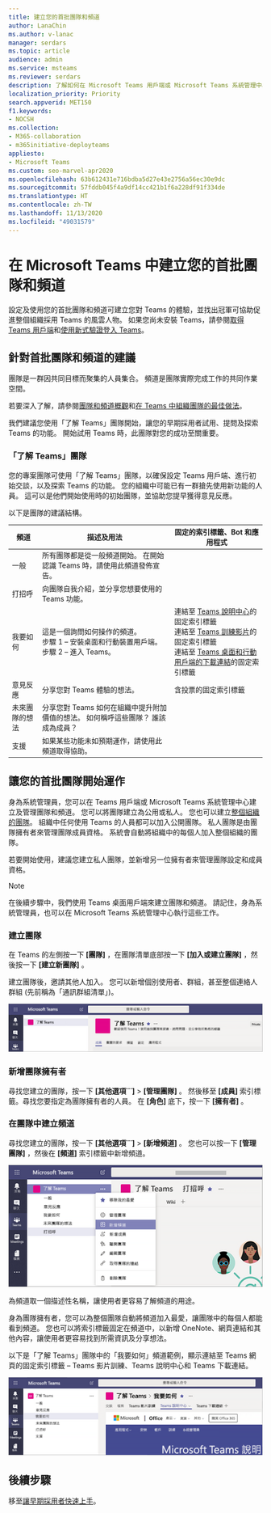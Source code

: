 ```yaml
---
title: 建立您的首批團隊和頻道
author: LanaChin
ms.author: v-lanac
manager: serdars
ms.topic: article
audience: admin
ms.service: msteams
ms.reviewer: serdars
description: 了解如何在 Microsoft Teams 用戶端或 Microsoft Teams 系統管理中心中建立您的首批團隊和頻道。
localization_priority: Priority
search.appverid: MET150
f1.keywords:
- NOCSH
ms.collection:
- M365-collaboration
- m365initiative-deployteams
appliesto:
- Microsoft Teams
ms.custom: seo-marvel-apr2020
ms.openlocfilehash: 63b612431e716bdba5d27e43e2756a56ec30e9dc
ms.sourcegitcommit: 57fddb045f4a9df14cc421b1f6a228df91f334de
ms.translationtype: HT
ms.contentlocale: zh-TW
ms.lasthandoff: 11/13/2020
ms.locfileid: "49031579"
---
```

# <a name="create-your-first-teams-and-channels-in-microsoft-teams"></a>在 Microsoft Teams 中建立您的首批團隊和頻道

設定及使用您的首批團隊和頻道可建立您對 Teams 的體驗，並找出冠軍可協助促進整個組織採用 Teams 的風雲人物。 如果您尚未安裝 Teams，請參閱[取得 Teams 用戶端](get-clients.md)和[使用新式驗證登入 Teams](sign-in-teams.md)。

## <a name="suggestions-for-your-first-teams-and-channels"></a>針對首批團隊和頻道的建議

 團隊是一群因共同目標而聚集的人員集合。 頻道是團隊實際完成工作的共同作業空間。 

若要深入了解，請參閱[團隊和頻道概觀](teams-channels-overview.md)和[在 Teams 中組織團隊的最佳做法](best-practices-organizing.md)。

 我們建議您使用「了解 Teams」團隊開始，讓您的早期採用者試用、提問及探索 Teams 的功能。 開始試用 Teams 時，此團隊對您的成功至關重要。 

### <a name="get-to-know-teams-team"></a>「了解 Teams」團隊
您的專案團隊可使用「了解 Teams」團隊，以確保設定 Teams 用戶端、進行初始交談，以及探索 Teams 的功能。 您的組織中可能已有一群搶先使用新功能的人員。 這可以是他們開始使用時的初始團隊，並協助您提早獲得意見反應。

以下是團隊的建議結構。

| 頻道 | 描述及用法 | 固定的索引標籤、Bot 和應用程式 |
| ------------ | -------------------- | -------------------- |
| 一般 | 所有團隊都是從一般頻道開始。 在開始認識 Teams 時，請使用此頻道發佈宣告。 |  |
| 打招呼 | 向團隊自我介紹，並分享您想要使用的 Teams 功能。 |  |
| 我要如何 | 這是一個詢問如何操作的頻道。</br>步驟 1 – 安裝桌面和行動裝置用戶端。</br>步驟 2 – 進入 Teams。| 連結至 [Teams 說明中心](https://support.office.com/teams)的固定索引標籤</br>連結至 [Teams 訓練影片](https://support.office.com/article/microsoft-teams-video-training-4f108e54-240b-4351-8084-b1089f0d21d7)的固定索引標籤</br>連結至 [Teams 桌面和行動用戶端的下載連結](https://teams.microsoft.com/downloads)的固定索引標籤 |
| 意見反應 | 分享您對 Teams 體驗的想法。 | 含投票的固定索引標籤|
| 未來團隊的想法 | 分享您對 Teams 如何在組織中提升附加價值的想法。 如何稱呼這些團隊？ 誰該成為成員？ ||
| 支援 | 如果某些功能未如預期運作，請使用此頻道取得協助。 ||

## <a name="get-your-first-teams-up-and-running"></a>讓您的首批團隊開始運作
身為系統管理員，您可以在 Teams 用戶端或 Microsoft Teams 系統管理中心建立及管理團隊和頻道。 您可以將團隊建立為公用或私人。 您也可以建立[整個組織的團隊](create-an-org-wide-team.md)。 組織中任何使用 Teams 的人員都可以加入公開團隊。 私人團隊是由團隊擁有者來管理團隊成員資格。 系統會自動將組織中的每個人加入整個組織的團隊。 

若要開始使用，建議您建立私人團隊，並新增另一位擁有者來管理團隊設定和成員資格。 

> [!NOTE]
> 在後續步驟中，我們使用 Teams 桌面用戶端來建立團隊和頻道。 請記住，身為系統管理員，也可以在 Microsoft Teams 系統管理中心執行這些工作。

### <a name="create-a-team"></a>建立團隊

在 Teams 的左側按一下 **[團隊]** ，在團隊清單底部按一下 **[加入或建立團隊]** ，然後按一下 **[建立新團隊]** 。

建立團隊後，邀請其他人加入。 您可以新增個別使用者、群組，甚至整個連絡人群組 (先前稱為「通訊群組清單」)。 

![範例團隊的螢幕擷取畫面，顯示團隊名稱和描述](media/get-started-with-teams-create-team.png "範例「了解 Teams」團隊的螢幕擷取畫面，顯示團隊名稱和描述") 

### <a name="add-a-team-owner"></a>新增團隊擁有者
尋找您建立的團隊，按一下 **[其他選項˙˙˙]** > **[管理團隊]** 。 然後移至 **[成員]** 索引標籤。尋找您要指定為團隊擁有者的人員。 在 **[角色]** 底下，按一下 **[擁有者]** 。

### <a name="create-a-channel-in-a-team"></a>在團隊中建立頻道
尋找您建立的團隊，按一下 **[其他選項˙˙˙]** > **[新增頻道]** 。 您也可以按一下 **[管理團隊]** ，然後在 **[頻道]** 索引標籤中新增頻道。 

![按一下 [其他選項] 時可用的選項的螢幕擷取畫面](media/get-started-with-teams-add-channel.png "[新增頻道] 選項、[管理團隊] 選項，以及其他按一下團隊中 [其他選項] 時可用的選項的螢幕擷取畫面") 

為頻道取一個描述性名稱，讓使用者更容易了解頻道的用途。 

身為團隊擁有者，您可以為整個團隊自動將頻道加入最愛，讓團隊中的每個人都能看到頻道。 您也可以將索引標籤固定在頻道中，以新增 OneNote、網頁連結和其他內容，讓使用者更容易找到所需資訊及分享想法。  

以下是「了解 Teams」團隊中的「我要如何」頻道範例，顯示連結至 Teams 網頁的固定索引標籤 &ndash; Teams 影片訓練、Teams 說明中心和 Teams 下載連結。 

![固定到範例團隊的索引標籤螢幕擷取畫面](media/get-started-with-teams-add-tabs.png "固定到範例「了解 Teams」團隊的索引標籤螢幕擷取畫面。") 

## <a name="next-steps"></a>後續步驟
移至[讓早期採用者快速上手](get-started-with-teams-onboard-early-adopters.md)。
